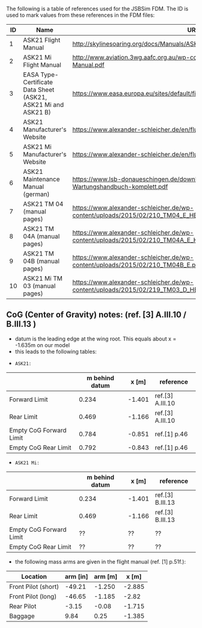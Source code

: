 The following is a table of references used for the JSBSim FDM. The ID is used to mark values from these references in the FDM files:  

| ID | Name                                                           | URL                                                                                   |
|----|----------------------------------------------------------------|---------------------------------------------------------------------------------------|
| 1  | ASK21 Flight Manual                                            | http://skylinesoaring.org/docs/Manuals/ASK-21-Flight-Manual.pdf                       |
| 2  | ASK21 Mi Flight Manual                                         | http://www.aviation.3wg.aafc.org.au/wp-content/uploads/ASK21Mi-Flight-Manual.pdf      |
| 3  | EASA Type-Certificate Data Sheet (ASK21, ASK21 Mi and ASK21 B) | https://www.easa.europa.eu/sites/default/files/dfu/EASA_A_221_ASK21_issue05.pdf       |
| 4  | ASK21 Manufacturer's Website                                   | https://www.alexander-schleicher.de/en/flugzeuge/ask-21/                              |
| 5  | ASK21 Mi Manufacturer's Website                                | https://www.alexander-schleicher.de/en/flugzeuge/ask-21-mi/                           |
| 6  | ASK21 Maintenance Manual (german)                              | https://www.lsb-donaueschingen.de/downloads/ASK21-D8979-Wartungshandbuch-komplett.pdf |
| 7  | ASK21 TM 04 (manual pages)                                     | https://www.alexander-schleicher.de/wp-content/uploads/2015/02/210_TM04_E_HB.pdf      |
| 8  | ASK21 TM 04A (manual pages)                                    | https://www.alexander-schleicher.de/wp-content/uploads/2015/02/210_TM04A_E_HB.pdf     |
| 9  | ASK21 TM 04B (manual pages)                                    | https://www.alexander-schleicher.de/wp-content/uploads/2015/02/210_TM04B_E.pdf        |
| 10 | ASK21 Mi TM 03 (manual pages)                                  | https://www.alexander-schleicher.de/wp-content/uploads/2015/02/219_TM03_D_HB.pdf      |

## CoG (Center of Gravity) notes: (ref. [3] A.III.10 / B.III.13 )
* datum is the leading edge at the wing root. This equals about x = -1.635m  on our model
* this leads to the following tables:
*     ASK21:  

|                         | m behind datum | x [m]  |     reference    |
|-------------------------|----------------|--------|------------------|
| Forward Limit           | 0.234          | -1.401 | ref.[3] A.III.10 |
| Rear Limit              | 0.469          | -1.166 | ref.[3] A.III.10 |
| Empty CoG Forward Limit | 0.784          | -0.851 | ref.[1] p.46     |
| Empty CoG Rear Limit    | 0.792          | -0.843 | ref.[1] p.46     |

*     ASK21 Mi:  

|                         | m behind datum | x [m]  |     reference    |
|-------------------------|----------------|--------|------------------|
| Forward Limit           | 0.234          | -1.401 | ref.[3] B.III.13 |
| Rear Limit              | 0.469          | -1.166 | ref.[3] B.III.13 |
| Empty CoG Forward Limit | ??             | ??     | ??               |
| Empty CoG Rear Limit    | ??             | ??     | ??               |

* the following mass arms are given in the flight manual (ref. [1] p.51f.):  

|	Location		|	arm [in]	|	arm [m]		|	x [m]		|
|-------------------------------|-----------------------|-----------------------|-----------------------|
|	Front Pilot (short)	|	-49.21		|	-1.250		|	-2.885		|
|	Front Pilot (long)	|	-46.65		|	-1.185		|	-2.82		|
|	Rear Pilot		|	 -3.15		|	-0.08		|	-1.715		|
|	Baggage			|	  9.84		|	 0.25		|	-1.385		|

